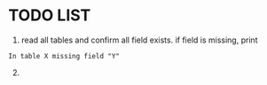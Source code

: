# TODO LIST

 1. read all tables and confirm all field exists. if field is missing, print

 ```
 In table X missing field "Y"
 ```
 
 2.